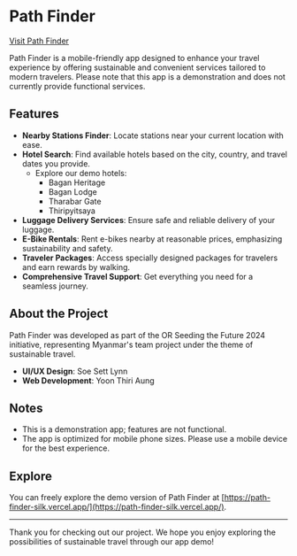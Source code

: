 # Path Finder

[Visit Path Finder](https://path-finder-silk.vercel.app/)

Path Finder is a mobile-friendly app designed to enhance your travel experience by offering sustainable and convenient services tailored to modern travelers. Please note that this app is a demonstration and does not currently provide functional services.

## Features

- **Nearby Stations Finder**: Locate stations near your current location with ease.
- **Hotel Search**: Find available hotels based on the city, country, and travel dates you provide. 
  - Explore our demo hotels:
    - Bagan Heritage
    - Bagan Lodge
    - Tharabar Gate
    - Thiripyitsaya
- **Luggage Delivery Services**: Ensure safe and reliable delivery of your luggage.
- **E-Bike Rentals**: Rent e-bikes nearby at reasonable prices, emphasizing sustainability and safety.
- **Traveler Packages**: Access specially designed packages for travelers and earn rewards by walking.
- **Comprehensive Travel Support**: Get everything you need for a seamless journey.

## About the Project

Path Finder was developed as part of the OR Seeding the Future 2024 initiative, representing Myanmar's team project under the theme of sustainable travel. 

- **UI/UX Design**: Soe Sett Lynn
- **Web Development**: Yoon Thiri Aung

## Notes

- This is a demonstration app; features are not functional.
- The app is optimized for mobile phone sizes. Please use a mobile device for the best experience.

## Explore

You can freely explore the demo version of Path Finder at [https://path-finder-silk.vercel.app/](https://path-finder-silk.vercel.app/).

---

Thank you for checking out our project. We hope you enjoy exploring the possibilities of sustainable travel through our app demo!
